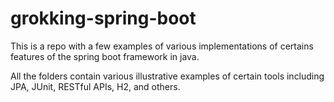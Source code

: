 # grokking-spring-boot

This is a repo with a few examples of various implementations of certains features of the spring boot framework in java. 

All the folders contain various illustrative examples of certain tools including JPA, JUnit, RESTful APIs, H2, and others. 
